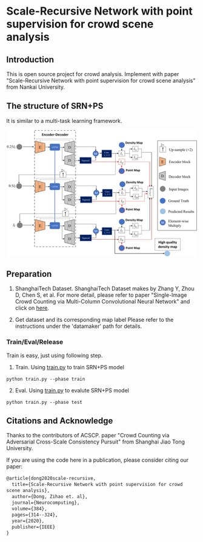 # Scale-Recursive Network with point supervision for crowd scene analysis

## Introduction
This is open source project for crowd analysis. Implement with paper "Scale-Recursive Network with point supervision for crowd scene analysis" from Nankai University.  

## The structure of SRN+PS 
It is similar to a multi-task learning framework.

![](SRN_arch.png) 

## Preparation
1. ShanghaiTech Dataset. 
ShanghaiTech Dataset makes by Zhang Y, Zhou D, Chen S, et al. For more detail, please refer to paper "Single-Image Crowd Counting via Multi-Column Convolutional Neural Network" and click on [here](https://www.cv-foundation.org/openaccess/content_cvpr_2016/papers/Zhang_Single-Image_Crowd_Counting_CVPR_2016_paper.pdf). 

2. Get dataset and its corresponding map label
Please refer to the instructions under the 'datamaker' path for details.

### Train/Eval/Release
Train is easy, just using following step.

1. Train. Using [train.py](train.py) to train SRN+PS model

```
python train.py --phase train
```

2. Eval. Using [train.py](train.py) to evalute SRN+PS model

```
python train.py --phase test
```

## Citations and Acknowledge

Thanks to the contributors of ACSCP. paper "Crowd Counting via Adversarial Cross-Scale Consistency Pursuit" from Shanghai Jiao Tong University.


If you are using the code here in a publication, please consider citing our paper:

    @article{dong2020scale-recursive,
      title={Scale-Recursive Network with point supervision for crowd scene analysis},
      author={Dong, Zihao et. al},
      journal={Neurocomputing},
      volume={384},
      pages={314--324},
      year={2020},
      publisher={IEEE}
    }
